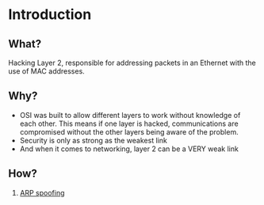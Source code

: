 # Introduction

## What?

Hacking Layer 2, responsible for addressing packets in an Ethernet with the use of MAC addresses. 

## Why?

* OSI was built to allow different layers to work without knowledge of each other. This means if one layer is hacked, 
communications are compromised without the other layers being aware of the problem.
* Security is only as strong as the weakest link
* And when it comes to networking, layer 2 can be a VERY weak link

## How?

1. [ARP spoofing](ARP-spoofing.md)


